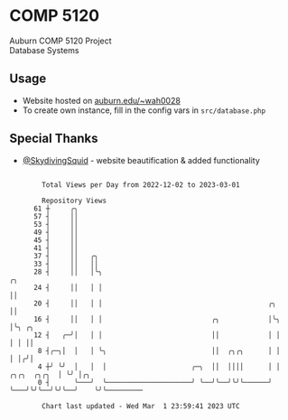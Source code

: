 # COMP 5120
Auburn COMP 5120 Project  
Database Systems

## Usage
- Website hosted on [auburn.edu/~wah0028](https://webhome.auburn.edu/~wah0028/)
- To create own instance, fill in the config vars in `src/database.php`

## Special Thanks
- [@SkydivingSquid](https://github.com/SkydivingSquid) - website beautification & added functionality

```

        Total Views per Day from 2022-12-02 to 2023-03-01

        Repository Views
      61 ┼     ╭╮
      57 ┤     ││
      53 ┤     ││
      49 ┤     ││
      45 ┤     ││
      41 ┤     ││
      37 ┤     ││   ╭╮
      33 ┤     ││   ││
      28 ┤     ││   │╰╮                                                           ╭╮
      24 ┤     ││   │ │                                                           ││
      20 ┤     ││   │ │                                         ╭╮                ││
      16 ┤     ││   │ │                           ╭╮            │╰╮               │╰╮ ╭╮
      12 ┤   ╭─╯│   │ │                           ││            │ │               │ │ ││
       8 ┤╭─╮│  │   │ ╰╮                          ││  ╭╮╭╮      │ │               │ │╭╯│
       4 ┼╯ ╰╯  │   │  │                     ╭─╮  ││  ││││      │ │   ╭╮╭╮  ╭╮╭╮  │ ╰╯ │╭╮
       0 ┤      ╰───╯  ╰─────────────────────╯ ╰──╯╰──╯╰╯╰──────╯ ╰───╯╰╯╰──╯╰╯╰──╯    ╰╯╰─────────

        Chart last updated - Wed Mar  1 23:59:41 2023 UTC
        
```
